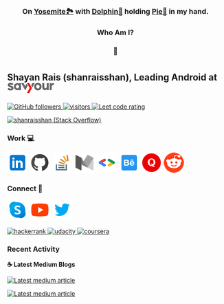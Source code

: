 <h3 align="center">On <a href="https://github.com/shanraisshan/Notes/tree/main/Android/Name#mac-os-x--os-x--macos">Yosemite🏞️</a> with <a href="https://github.com/shanraisshan/Notes/tree/main/Android/Name#android-studio">Dolphin🐬</a> holding <a href="https://github.com/shanraisshan/Notes/tree/main/Android/Name#android-os">Pie🥧</a> in my hand.</h3>
<h3 align="center">Who Am I?</h3>
<h3 align="center">📱</h3>

#
<h2 align="left">Shayan Rais (shanraisshan), Leading Android at <a href="https://savyour.app/shayan"><img src="images/savyour.png"/></a></h2>


<p align="left">
  
  <a href="https://github.com/shanraisshan?tab=followers">
    <img src="https://img.shields.io/github/followers/shanraisshan?color=green&logo=github" alt="GitHub followers" >
  </a>
  <a href="https://github.com/shanraisshan/">
    <img src="https://komarev.com/ghpvc/?username=shanraisshan" alt="visitors" />
  </a>
  <a href="https://leetcode.com/shanraisshan/">
    <img src="https://cp-logo.vercel.app/leetcode/shanraisshan" alt="Leet code rating" />
  </a>
</p>

<a href="https://stackoverflow.com/users/4754141/shanraisshan"><img src="https://stackoverflow.com/users/flair/4754141.png?theme=clean" width="208" height="58" alt="shanraisshan (Stack Overflow)" title="shanraisshan (Stack Overflow)"></a>

### Work 💻
<p>
<a href="https://www.linkedin.com/in/shanraisshan"><img src="images/icon/linkedin.png"/></a> 
<a href="https://github.com/shanraisshan"><img src="images/icon/github.png"/></a>
<a href="https://stackoverflow.com/users/4754141/shanraisshan"><img src="images/icon/stack-overflow.png"/></a> 
<a href="https://medium.com/@shanraisshan"><img src="images/icon/medium.png"/></a>
<a href="https://developers.google.com/profile/u/shanraisshan"><img src="images/icon/g.dev.png"/></a>
<a href="https://www.behance.net/shanraisshan"><img src="images/icon/behance.png"/></a> 
<a href="https://www.quora.com/profile/shanraisshan"><img src="images/icon/quora.png"/></a>
<a href="https://www.reddit.com/user/shanraisshan"><img src="images/icon/reddit.png"/></a>
</p>

### Connect 🤝
<p>
<a href="https://join.skype.com/invite/a96B8Fo76KBW"><img src="images/icon/skype.png"/></a> 
<a href="https://www.youtube.com/c/shanraisshan"><img src="images/icon/youtube.png"/></a> 
<a href="https://twitter.com/shanraisshan"><img src="images/icon/twitter.png"/></a>
</p>

<a href="https://www.hackerrank.com/shanraisshan">
   <img src="https://img.shields.io/badge/-Hackerrank-2EC866?style=for-the-badge&logo=HackerRank&logoColor=white" alt="hackerrank" />
</a>
<a href="https://www.udemy.com/user/shayan-rais-2/">
   <img src="https://img.shields.io/badge/Udacity-grey?style=for-the-badge&logo=udacity&logoColor=15B8E6" alt="udacity" />
</a>
<a href="https://www.coursera.org/user/c5a8530ecbe523a8d18bc6b926a83fca">
   <img src="https://img.shields.io/badge/Coursera-%230056D2.svg?style=for-the-badge&logo=Coursera&logoColor=white" alt="coursera" />
</a>

### Recent Activity

<p><b> &#9749; Latest Medium Blogs</b></p>

<a target="_blank" href="https://github-readme-medium-recent-article.vercel.app/medium/@shanraisshan/0"><img src="https://github-readme-medium-recent-article.vercel.app/medium/@shanraisshan/0" alt="Latest medium article">

<a target="_blank" href="https://github-readme-medium-recent-article.vercel.app/medium/@shanraisshan/1"><img src="https://github-readme-medium-recent-article.vercel.app/medium/@shanraisshan/1" alt="Latest medium article"> </a>
